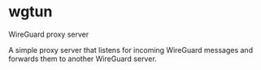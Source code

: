 # wgtun
WireGuard proxy server

A simple proxy server that listens for incoming WireGuard messages and forwards them to another WireGuard server.
